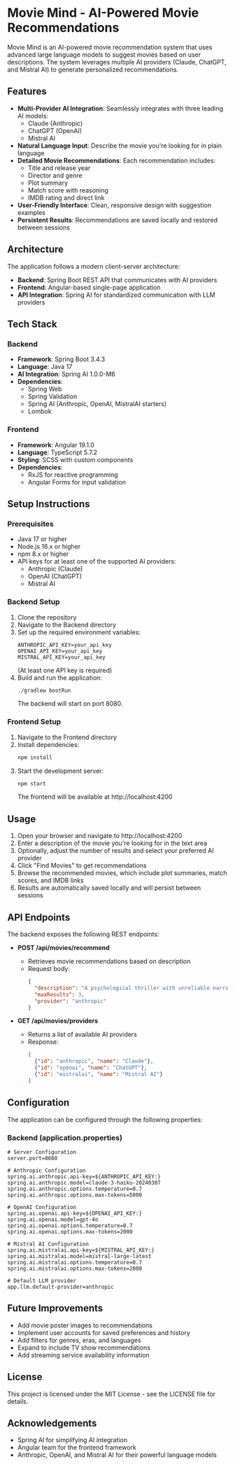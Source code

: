 # Movie Mind - AI-Powered Movie Recommendations

Movie Mind is an AI-powered movie recommendation system that uses advanced large language models to suggest movies based on user descriptions. The system leverages multiple AI providers (Claude, ChatGPT, and Mistral AI) to generate personalized recommendations.

## Features

- **Multi-Provider AI Integration**: Seamlessly integrates with three leading AI models:
  - Claude (Anthropic)
  - ChatGPT (OpenAI)
  - Mistral AI
- **Natural Language Input**: Describe the movie you're looking for in plain language
- **Detailed Movie Recommendations**: Each recommendation includes:
  - Title and release year
  - Director and genre
  - Plot summary
  - Match score with reasoning
  - IMDB rating and direct link
- **User-Friendly Interface**: Clean, responsive design with suggestion examples
- **Persistent Results**: Recommendations are saved locally and restored between sessions

## Architecture

The application follows a modern client-server architecture:

- **Backend**: Spring Boot REST API that communicates with AI providers
- **Frontend**: Angular-based single-page application
- **API Integration**: Spring AI for standardized communication with LLM providers

## Tech Stack

### Backend
- **Framework**: Spring Boot 3.4.3
- **Language**: Java 17
- **AI Integration**: Spring AI 1.0.0-M6
- **Dependencies**: 
  - Spring Web
  - Spring Validation
  - Spring AI (Anthropic, OpenAI, MistralAI starters)
  - Lombok

### Frontend
- **Framework**: Angular 19.1.0
- **Language**: TypeScript 5.7.2
- **Styling**: SCSS with custom components
- **Dependencies**:
  - RxJS for reactive programming
  - Angular Forms for input validation

## Setup Instructions

### Prerequisites
- Java 17 or higher
- Node.js 16.x or higher
- npm 8.x or higher
- API keys for at least one of the supported AI providers:
  - Anthropic (Claude)
  - OpenAI (ChatGPT)
  - Mistral AI

### Backend Setup

1. Clone the repository
2. Navigate to the Backend directory
3. Set up the required environment variables:
   ```
   ANTHROPIC_API_KEY=your_api_key
   OPENAI_API_KEY=your_api_key
   MISTRAL_API_KEY=your_api_key
   ```
   (At least one API key is required)
4. Build and run the application:
   ```bash
   ./gradlew bootRun
   ```
   The backend will start on port 8080.

### Frontend Setup

1. Navigate to the Frontend directory
2. Install dependencies:
   ```bash
   npm install
   ```
3. Start the development server:
   ```bash
   npm start
   ```
   The frontend will be available at http://localhost:4200

## Usage

1. Open your browser and navigate to http://localhost:4200
2. Enter a description of the movie you're looking for in the text area
3. Optionally, adjust the number of results and select your preferred AI provider
4. Click "Find Movies" to get recommendations
5. Browse the recommended movies, which include plot summaries, match scores, and IMDB links
6. Results are automatically saved locally and will persist between sessions

## API Endpoints

The backend exposes the following REST endpoints:

- **POST /api/movies/recommend**
  - Retrieves movie recommendations based on description
  - Request body:
    ```json
    {
      "description": "A psychological thriller with unreliable narrator",
      "maxResults": 3,
      "provider": "anthropic"
    }
    ```

- **GET /api/movies/providers**
  - Returns a list of available AI providers
  - Response:
    ```json
    [
      {"id": "anthropic", "name": "Claude"},
      {"id": "openai", "name": "ChatGPT"},
      {"id": "mistralai", "name": "Mistral AI"}
    ]
    ```

## Configuration

The application can be configured through the following properties:

### Backend (application.properties)

```properties
# Server Configuration
server.port=8080

# Anthropic Configuration
spring.ai.anthropic.api-key=${ANTHROPIC_API_KEY:}
spring.ai.anthropic.model=claude-3-haiku-20240307
spring.ai.anthropic.options.temperature=0.7
spring.ai.anthropic.options.max-tokens=5000

# OpenAI Configuration
spring.ai.openai.api-key=${OPENAI_API_KEY:}
spring.ai.openai.model=gpt-4o
spring.ai.openai.options.temperature=0.7
spring.ai.openai.options.max-tokens=2000

# Mistral AI Configuration
spring.ai.mistralai.api-key=${MISTRAL_API_KEY:}
spring.ai.mistralai.model=mistral-large-latest
spring.ai.mistralai.options.temperature=0.7
spring.ai.mistralai.options.max-tokens=2000

# Default LLM provider
app.llm.default-provider=anthropic
```

## Future Improvements

- Add movie poster images to recommendations
- Implement user accounts for saved preferences and history
- Add filters for genres, eras, and languages
- Expand to include TV show recommendations
- Add streaming service availability information

## License

This project is licensed under the MIT License - see the LICENSE file for details.

## Acknowledgements

- Spring AI for simplifying AI integration
- Angular team for the frontend framework
- Anthropic, OpenAI, and Mistral AI for their powerful language models

